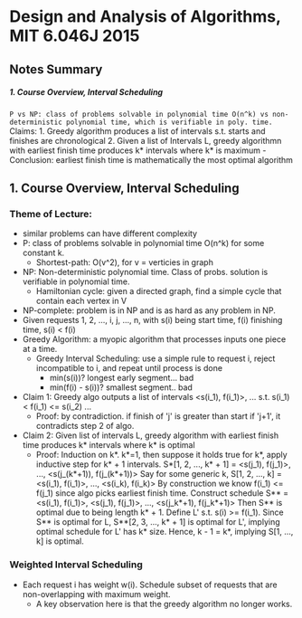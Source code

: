 # Design and Analysis of Algorithms, MIT 6.046J 2015 
## Notes Summary
##### 1. Course Overview, Interval Scheduling
` P vs NP: class of problems solvable in polynomial time O(n^k) vs non-deterministic polynomial time, which is verifiable in poly. time.
` Claims:
    1. Greedy algorithm produces a list of intervals s.t. starts and finishes are chronological
    2. Given a list of Intervals L, greedy algorithmn with earliest finish time produces k* intervals where k* is maximum
    - Conclusion: earliest finish time is mathematically the most optimal algorithm

## 1. Course Overview, Interval Scheduling

### Theme of Lecture:
- similar problems can have different complexity
- P: class of problems solvable in polynomial time O(n^k) for some constant k. 
    - Shortest-path: O(v^2), for v = verticies in graph
- NP: Non-deterministic polynomial time. Class of probs. solution is verifiable in polynomial time.
    - Hamiltonian cycle: given a directed graph, find a simple cycle that contain each vertex in V
- NP-complete: problem is in NP and is as hard as any problem in NP. 
- Given requests 1, 2, ..., i, j, ..., n, with s(i) being start time, f(i) finishing time, s(i) < f(i)
- Greedy Algorithm: a myopic algorithm that processes inputs one piece at a time. 
    - Greedy Interval Scheduling: use a simple rule to request i, reject incompatible to i, and repeat until process is done
        - min(s(i))? longest early segment... bad
        - min(f(i) - s(i))? smallest segment.. bad
- Claim 1: Greedy algo outputs a list of intervals <s(i_1), f(i_1)>, ... s.t. s(i_1) < f(i_1) <= s(i_2) ...
    - Proof: by contradiction. if finish of 'j' is greater than start if 'j+1', it contradicts step 2 of algo.
- Claim 2: Given list of intervals L, greedy algorithm with earliest finish time produces k* intervals where k* is optimal
    - Proof: Induction on k*. k*=1, then suppose it holds true for k*, apply inductive step for k* + 1 intervals.
        S*[1, 2, ..., k* + 1] = <s(j_1), f(j_1)>, ..., <s(j_(k*+1)), f(j_(k*+1))>
    Say for some generic k, 
        S[1, 2, ..., k] = <s(i_1), f(i_1)>, ..., <s(i_k), f(i_k)> 
    By construction we know f(i_1) <= f(j_1) since algo picks earliest finish time. Construct schedule 
        S** = <s(i_1), f(i_1)>, <s(j_1), f(j_1)>, ..., <s(j_k*+1), f(j_k*+1)>
    Then S** is optimal due to being length k* + 1. Define L' s.t. s(i) >= f(i_1). Since S** is optimal for L, S**[2, 3, ..., k* + 1] is optimal for L', implying optimal schedule for L' has k* size. Hence, k - 1 = k*, implying S[1, ..., k] is optimal.

### Weighted Interval Scheduling
- Each request i has weight w(i). Schedule subset of requests that are non-overlapping
with maximum weight.
    - A key observation here is that the greedy algorithm no longer works.